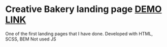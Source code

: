 # Creative Bakery landing page [DEMO LINK](https://dariaveretyak.github.io/layout_creativeBakery/)

One of the first landing pages that I have done. Developed with HTML, SCSS, BEM
Not used JS
